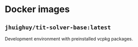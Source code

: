 # Docker images

## `jhuighuy/tit-solver-base:latest`

Development environment with preinstalled vcpkg packages.
